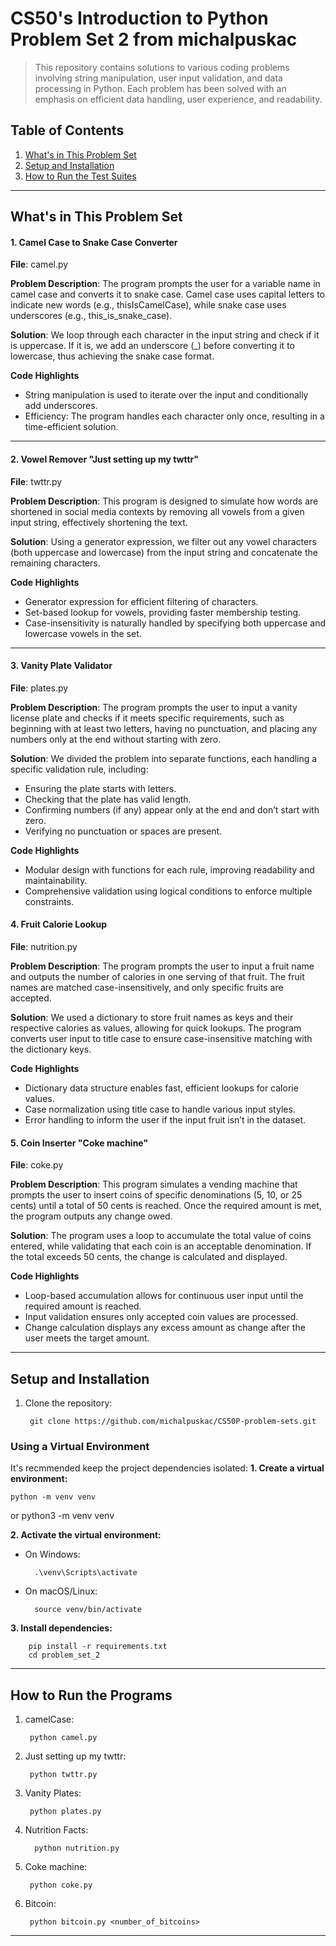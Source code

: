 # CS50's Introduction to Python Problem Set 2 from michalpuskac

>This repository contains solutions to various coding problems involving string manipulation, user input validation, and data processing in Python. Each problem has been solved with an emphasis on efficient data handling, user experience, and readability.

## Table of Contents
1. [What's in This Problem Set](#whats-in-this-problem-set)
2. [Setup and Installation](#setup-and-installation)
3. [How to Run the Test Suites](#how-to-run-the-test-suites)
---

## What's in This Problem Set

#### 1. Camel Case to Snake Case Converter
**File**: camel.py

**Problem Description**: The program prompts the user for a variable name in camel case and converts it to snake case. Camel case uses capital letters to indicate new words (e.g., thisIsCamelCase), while snake case uses underscores (e.g., this_is_snake_case).

**Solution**: We loop through each character in the input string and check if it is uppercase. If it is, we add an underscore (_) before converting it to lowercase, thus achieving the snake case format.

**Code Highlights**

 - String manipulation is used to iterate over the input and conditionally add underscores.
 - Efficiency: The program handles each character only once, resulting in a time-efficient solution.

---

#### 2. Vowel Remover "Just setting up my twttr"
**File**: twttr.py

**Problem Description**: This program is designed to simulate how words are shortened in social media contexts by removing all vowels from a given input string, effectively shortening the text.

**Solution**: Using a generator expression, we filter out any vowel characters (both uppercase and lowercase) from the input string and concatenate the remaining characters.

**Code Highlights**

 - Generator expression for efficient filtering of characters.
 - Set-based lookup for vowels, providing faster membership testing.
 - Case-insensitivity is naturally handled by specifying both uppercase and lowercase vowels in the set.

---

#### 3. Vanity Plate Validator
**File**: plates.py

**Problem Description**: The program prompts the user to input a vanity license plate and checks if it meets specific requirements, such as beginning with at least two letters, having no punctuation, and placing any numbers only at the end without starting with zero.

**Solution**: We divided the problem into separate functions, each handling a specific validation rule, including:
 - Ensuring the plate starts with letters.
 - Checking that the plate has valid length.
 - Confirming numbers (if any) appear only at the end and don’t start with zero.
 - Verifying no punctuation or spaces are present.

**Code Highlights**

 - Modular design with functions for each rule, improving readability and maintainability.
 - Comprehensive validation using logical conditions to enforce multiple constraints.

#### 4. Fruit Calorie Lookup
**File**: nutrition.py

**Problem Description**: The program prompts the user to input a fruit name and outputs the number of calories in one serving of that fruit. The fruit names are matched case-insensitively, and only specific fruits are accepted.

**Solution**: We used a dictionary to store fruit names as keys and their respective calories as values, allowing for quick lookups. The program converts user input to title case to ensure case-insensitive matching with the dictionary keys.

**Code Highlights**

 - Dictionary data structure enables fast, efficient lookups for calorie values.
 - Case normalization using title case to handle various input styles.
 - Error handling to inform the user if the input fruit isn’t in the dataset.

#### 5. Coin Inserter "Coke machine"
**File**: coke.py

**Problem Description**: This program simulates a vending machine that prompts the user to insert coins of specific denominations (5, 10, or 25 cents) until a total of 50 cents is reached. Once the required amount is met, the program outputs any change owed.

**Solution**: The program uses a loop to accumulate the total value of coins entered, while validating that each coin is an acceptable denomination. If the total exceeds 50 cents, the change is calculated and displayed.

**Code Highlights**

 - Loop-based accumulation allows for continuous user input until the required amount is reached.
 - Input validation ensures only accepted coin values are processed.
 - Change calculation displays any excess amount as change after the user meets the target amount.

---

## Setup and Installation

1. Clone the repository:

        git clone https://github.com/michalpuskac/CS50P-problem-sets.git

### Using a Virtual Environment
It's recmmended keep the project dependencies isolated:
**1. Create a virtual environment:**

	python -m venv venv
or
	python3 -m venv venv

**2. Activate the virtual environment:**

- On Windows:

        .\venv\Scripts\activate

- On macOS/Linux:

        source venv/bin/activate

**3. Install dependencies:**

	    pip install -r requirements.txt
        cd problem_set_2

---

## How to Run the Programs

1. camelCase:

        python camel.py

2. Just setting up my twttr:

        python twttr.py

3. Vanity Plates:

        python plates.py

4. Nutrition Facts:

         python nutrition.py

5. Coke machine:

        python coke.py

6. Bitcoin:

        python bitcoin.py <number_of_bitcoins>

---